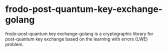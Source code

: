 # frodo-post-quantum-key-exchange-golang
frodo-post-quantum key exchange-golang is a  cryptographic library for post-quantum key exchange based on the learning with errors (LWE) problem.
